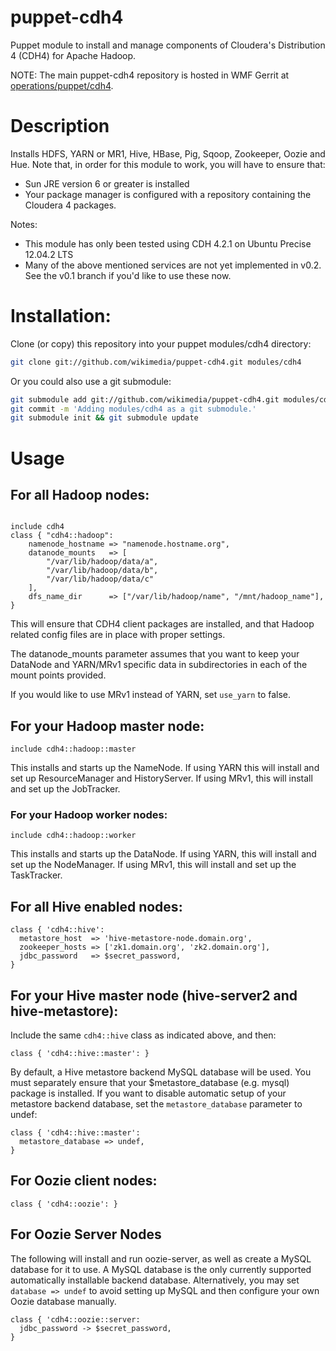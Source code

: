 # puppet-cdh4

Puppet module to install and manage components of
Cloudera's Distribution 4 (CDH4) for Apache Hadoop.

NOTE: The main puppet-cdh4 repository is hosted in WMF Gerrit at
[operations/puppet/cdh4](https://gerrit.wikimedia.org/r/#/admin/projects/operations/puppet/cdh4).

# Description

Installs HDFS, YARN or MR1, Hive, HBase, Pig, Sqoop, Zookeeper, Oozie and
Hue.  Note that, in order for this module to work, you will have to ensure
that:

- Sun JRE version 6 or greater is installed
- Your package manager is configured with a repository containing the
  Cloudera 4 packages.

Notes:

- This module has only been tested using CDH 4.2.1 on Ubuntu Precise 12.04.2 LTS
- Many of the above mentioned services are not yet implemented in v0.2.
  See the v0.1 branch if you'd like to use these now.


# Installation:

Clone (or copy) this repository into your puppet modules/cdh4 directory:
```bash
git clone git://github.com/wikimedia/puppet-cdh4.git modules/cdh4
```

Or you could also use a git submodule:
```bash
git submodule add git://github.com/wikimedia/puppet-cdh4.git modules/cdh4
git commit -m 'Adding modules/cdh4 as a git submodule.'
git submodule init && git submodule update
```

# Usage

## For all Hadoop nodes:

```puppet

include cdh4
class { "cdh4::hadoop":
	namenode_hostname => "namenode.hostname.org",
	datanode_mounts   => [
	    "/var/lib/hadoop/data/a",
	    "/var/lib/hadoop/data/b",
	    "/var/lib/hadoop/data/c"
	],
	dfs_name_dir      => ["/var/lib/hadoop/name", "/mnt/hadoop_name"],
}
```
This will ensure that CDH4 client packages are installed, and that
Hadoop related config files are in place with proper settings.

The datanode_mounts parameter assumes that you want to keep your
DataNode and YARN/MRv1 specific data in subdirectories in each of the mount
points provided.

If you would like to use MRv1 instead of YARN, set ```use_yarn``` to false.

## For your Hadoop master node:

```puppet
include cdh4::hadoop::master
```
This installs and starts up the NameNode.  If using YARN this will install
and set up ResourceManager and HistoryServer.  If using MRv1, this will install
and set up the JobTracker.

### For your Hadoop worker nodes:

```puppet
include cdh4::hadoop::worker
```

This installs and starts up the DataNode.  If using YARN, this will install and set up the NodeManager.  If using MRv1, this will install and set up the TaskTracker.

## For all Hive enabled nodes:

```puppet
class { 'cdh4::hive':
  metastore_host  => 'hive-metastore-node.domain.org',
  zookeeper_hosts => ['zk1.domain.org', 'zk2.domain.org'],
  jdbc_password   => $secret_password,
}
```

## For your Hive master node (hive-server2 and hive-metastore):

Include the same ```cdh4::hive``` class as indicated above, and then:

```puppet
class { 'cdh4::hive::master': }
```

By default, a Hive metastore backend MySQL database will be used.  You must
separately ensure that your $metastore_database (e.g. mysql) package is installed.
If you want to disable automatic setup of your metastore backend
database, set the ```metastore_database``` parameter to undef:

```puppet
class { 'cdh4::hive::master':
  metastore_database => undef,
}
```


## For Oozie client nodes:

```puppet
class { 'cdh4::oozie': }
```

## For Oozie Server Nodes

The following will install and run oozie-server, as well as create a MySQL
database for it to use. A MySQL database is the only currently supported
automatically installable backend database.  Alternatively, you may set
```database => undef``` to avoid setting up MySQL and then configure your own
Oozie database manually.

```puppet
class { 'cdh4::oozie::server:
  jdbc_password -> $secret_password,
}
```
